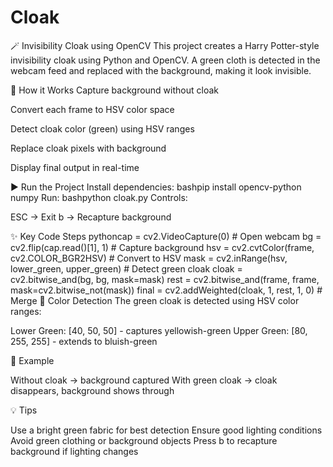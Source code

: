 # Cloak
🪄 Invisibility Cloak using OpenCV
This project creates a Harry Potter-style invisibility cloak using Python and OpenCV. A green cloth is detected in the webcam feed and replaced with the background, making it look invisible.

🚀 How it Works
Capture background without cloak

Convert each frame to HSV color space

Detect cloak color (green) using HSV ranges

Replace cloak pixels with background

Display final output in real-time

▶️ Run the Project
Install dependencies:
bashpip install opencv-python numpy
Run:
bashpython cloak.py
Controls:

ESC → Exit
b → Recapture background

✨ Key Code Steps
pythoncap = cv2.VideoCapture(0)  # Open webcam
bg = cv2.flip(cap.read()[1], 1)  # Capture background
hsv = cv2.cvtColor(frame, cv2.COLOR_BGR2HSV)  # Convert to HSV
mask = cv2.inRange(hsv, lower_green, upper_green)  # Detect green cloak
cloak = cv2.bitwise_and(bg, bg, mask=mask)
rest = cv2.bitwise_and(frame, frame, mask=cv2.bitwise_not(mask))
final = cv2.addWeighted(cloak, 1, rest, 1, 0)  # Merge
🎨 Color Detection
The green cloak is detected using HSV color ranges:

Lower Green: [40, 50, 50] - captures yellowish-green
Upper Green: [80, 255, 255] - extends to bluish-green

📸 Example

Without cloak → background captured
With green cloak → cloak disappears, background shows through

💡 Tips

Use a bright green fabric for best detection
Ensure good lighting conditions
Avoid green clothing or background objects
Press b to recapture background if lighting changes
